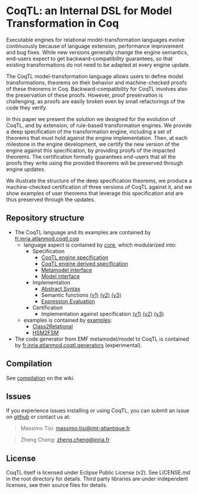 CoqTL: an Internal DSL for Model Transformation in Coq
=======
Executable engines for relational model-transformation languages evolve continuously because of language extension, performance improvement and bug fixes. While new versions generally change the engine semantics, end-users expect to get backward-compatibility guarantees, so that existing transformations do not need to be adapted at every engine update.

The CoqTL model-transformation language allows users to define model transformations, theorems on their behavior and machine-checked proofs of these theorems in Coq. Backward-compatibility for CoqTL involves also the preservation of these proofs. However, proof preservation is challenging, as proofs are easily broken even by small refactorings of the code they verify.

In this paper we present the solution we designed for the evolution of CoqTL, and by extension, of rule-based transformation engines. We provide a deep specification of the transformation engine, including a set of theorems that must hold against the engine implementation. Then, at each milestone in the engine development, we certify the new version of the engine against this specification, by providing proofs of the impacted theorems. The certification formally guarantees end-users that all the proofs they write using the provided theorems will be preserved through engine updates.

We illustrate the structure of the deep specification theorems, we produce a machine-checked certification of three versions of CoqTL against it, and we show examples of user theorems that leverage this specification and are thus preserved through the updates.

Repository structure
------
* The CoqTL language and its examples are contained by [fr.inria.atlanmod.coqtl.coq](/fr.inria.atlanmod.coqtl.coq/)
  * language aspect is contained by [core](/fr.inria.atlanmod.coqtl.coq/core/), which modularized into:
    * Specification
      * [CoqTL engine specification](/fr.inria.atlanmod.coqtl.coq/core/Engine.v)
      * [CoqTL engine derived specification](/fr.inria.atlanmod.coqtl.coq/core/EngineProofs.v)
      * [Metamodel interface](/fr.inria.atlanmod.coqtl.coq/core/Metamodel.v)
      * [Model interface](/fr.inria.atlanmod.coqtl.coq/core/Model.v)
    * Implementation
      * [Abstract Syntax](/fr.inria.atlanmod.coqtl.coq/core/Syntax.v)
      * Semantic functions [(v1)](/fr.inria.atlanmod.coqtl.coq/core/Semantics.v) [(v2)](/fr.inria.atlanmod.coqtl.coq/core/Semantics_v2.v) [(v3)](/fr.inria.atlanmod.coqtl.coq/core/Semantics_v3.v)
      * [Expression Evaluation](/fr.inria.atlanmod.coqtl.coq/core/Expressions.v)
    * Certification 
      * Implementation against specification [(v1)](/fr.inria.atlanmod.coqtl.coq/core/Certification.v) [(v2)](/fr.inria.atlanmod.coqtl.coq/core/Certification_v2.v) [(v3)](/fr.inria.atlanmod.coqtl.coq/core/Certification_v3.v)
  * examples is contained by [examples](/fr.inria.atlanmod.coqtl.coq/examples/):
    * [Class2Relational](/fr.inria.atlanmod.coqtl.coq/examples/Class2Relational/)
    * [HSM2FSM](/fr.inria.atlanmod.coqtl.coq/examples/HSM2FSM)
* The code generator from EMF metamodel/model to CoqTL is contained by [fr.inria.atlanmod.coqtl.generators](/fr.inria.atlanmod.coqtl.generators/) (experimental).

Compilation
------
See [compilation](https://github.com/atlanmod/CoqTL/wiki/Compiling-CoqTL) on the wiki.

Issues
------
If you experience issues installing or using CoqTL, you can submit an issue on [github](https://github.com/atlanmod/CoqTL/issues) or contact us at:

> Massimo Tisi: massimo.tisi@imt-atlantique.fr

> Zheng Cheng: zheng.cheng@inria.fr

License
------
CoqTL itself is licensed under Eclipse Public License (v2). See LICENSE.md in the root directory for details. Third party libraries are under independent licenses, see their source files for details.